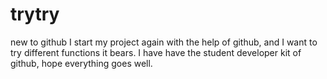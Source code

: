 # trytry
new to github
I start my project again with the help of github, and I want to try different functions it bears.
I have have the student developer kit of github, hope everything goes well.

